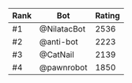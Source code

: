 Rank|Bot|Rating
---|---|---
#1|@NilatacBot|2536
#2|@anti-bot|2223
#3|@CatNail|2139
#4|@pawnrobot|1850
